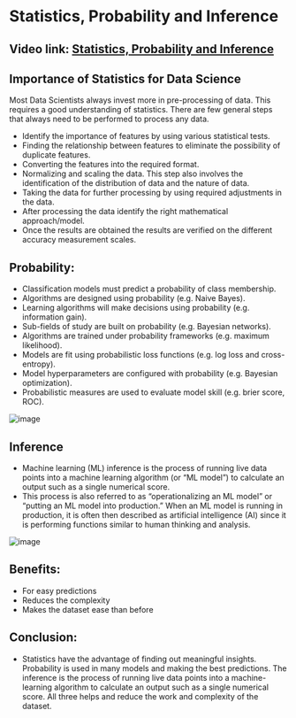 # Statistics, Probability and Inference

## Video link: [Statistics, Probability and Inference]()

## Importance of Statistics for Data Science

Most Data Scientists always invest more in pre-processing of data. This requires a good understanding of statistics. There are few general steps that always need to be performed to process any data.

- Identify the importance of features by using various statistical tests.
- Finding the relationship between features to eliminate the possibility of duplicate features.
- Converting the features into the required format.
- Normalizing and scaling the data. This step also involves the identification of the distribution of data and the nature of data.
- Taking the data for further processing by using required adjustments in the data.
- After processing the data identify the right mathematical approach/model.
- Once the results are obtained the results are verified on the different accuracy measurement scales.

## **Probability:**
- Classification models must predict a probability of class membership.
- Algorithms are designed using probability (e.g. Naive Bayes).
- Learning algorithms will make decisions using probability (e.g. information gain).
- Sub-fields of study are built on probability (e.g. Bayesian networks).
- Algorithms are trained under probability frameworks (e.g. maximum likelihood).
- Models are fit using probabilistic loss functions (e.g. log loss and cross-entropy).
- Model hyperparameters are configured with probability (e.g. Bayesian optimization).
- Probabilistic measures are used to evaluate model skill (e.g. brier score, ROC).

![image](https://user-images.githubusercontent.com/79050917/143614812-d7ed43bc-8f02-42b5-ac32-8570776ee138.png)

## **Inference**
- Machine learning (ML) inference is the process of running live data points into a machine learning algorithm (or “ML model”) to calculate an output such as a single numerical score. 
- This process is also referred to as “operationalizing an ML model” or “putting an ML model into production.” When an ML model is running in production, it is often then described as artificial intelligence (AI) since it is performing functions similar to human thinking and analysis.

![image](https://user-images.githubusercontent.com/79050917/143614764-de5eb1ad-74cd-4050-9db1-7b2d4e7f99e3.png)

## **Benefits:**
- For easy predictions
- Reduces the complexity
- Makes the dataset ease than before

## **Conclusion:**
- Statistics have the advantage of finding out meaningful insights. Probability is used in many models and making the best predictions. The inference is the process of running live data points into a machine-learning algorithm to calculate an output such as a single numerical score. All three helps and reduce the work and complexity of the dataset.


